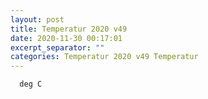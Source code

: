 ```yaml
---
layout: post
title: Temperatur 2020 v49
date: 2020-11-30 00:17:01
excerpt_separator: ""
categories: Temperatur 2020 v49 Temperatur
---
```

```
  deg C
```
